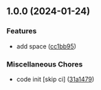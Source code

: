 ## 1.0.0 (2024-01-24)


### Features

* add space ([cc1bb95](https://github.com/GawelMarcin/course-bm/commit/cc1bb957d36204abba4fc7d01761b42c26b95f13))


### Miscellaneous Chores

* code init [skip ci] ([31a1479](https://github.com/GawelMarcin/course-bm/commit/31a1479c9ce8b8210a6caffd9cba661c6ef75184))

